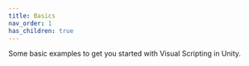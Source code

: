 ```yaml
---
title: Basics
nav_order: 1
has_children: true
---
```


Some basic examples to get you started with Visual Scripting in Unity.